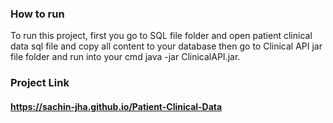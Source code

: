 
### How to run
To run this project, first you go to SQL file folder and open patient clinical data sql file and copy all content to your database
then go to Clinical API jar file folder and run into your cmd java -jar ClinicalAPI.jar. 


### Project Link
#### https://sachin-jha.github.io/Patient-Clinical-Data
